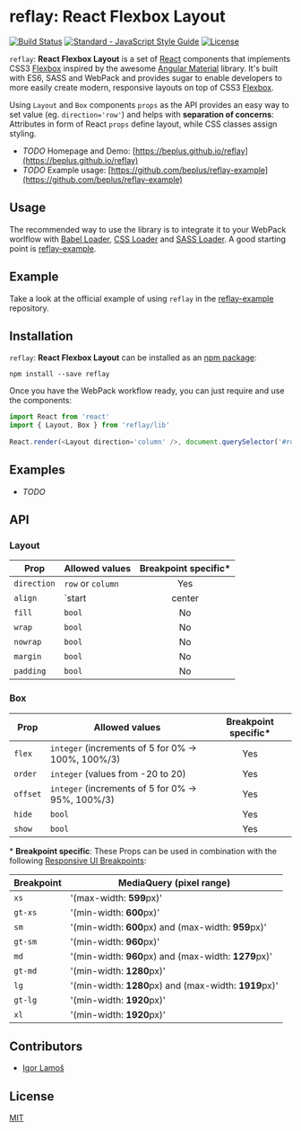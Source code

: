 # reflay: React Flexbox Layout

[![Build Status](https://travis-ci.org/beplus/reflay.svg)](https://travis-ci.org/beplus/reflay)
[![Standard - JavaScript Style Guide](https://img.shields.io/badge/code%20style-standard-brightgreen.svg)](http://standardjs.com/)
[![License](http://img.shields.io/:license-mit-blue.svg)](http://doge.mit-license.org)

`reflay`: **React Flexbox Layout** is a set of [React](https://facebook.github.io/react) components that implements 
CSS3 [Flexbox](http://www.w3.org/TR/css3-flexbox/) inspired by the awesome 
[Angular Material](https://material.angularjs.org/latest/layout/introduction) library. It's built with ES6, SASS 
and WebPack and provides sugar to enable developers to more easily create modern, responsive layouts on top of 
CSS3 [Flexbox](http://www.w3.org/TR/css3-flexbox/).

Using `Layout` and `Box` components `props` as the API provides an easy way to set value (eg. `direction='row'`) and
helps with **separation of concerns**: Attributes in form of React `props` define layout, while CSS classes assign 
styling.

- _TODO_ Homepage and Demo: [https://beplus.github.io/reflay](https://beplus.github.io/reflay)
- _TODO_ Example usage: [https://github.com/beplus/reflay-example](https://github.com/beplus/reflay-example)

## Usage
The recommended way to use the library is to integrate it to your WebPack worlflow with 
[Babel Loader](https://github.com/babel/babel-loader), [CSS Loader](https://github.com/webpack/css-loader) and
[SASS Loader](https://github.com/jtangelder/sass-loader). A good starting point is 
[reflay-example](https://github.com/beplus/reflay-example).

## Example
Take a look at the official example of using `reflay` in the [reflay-example](https://github.com/beplus/reflay-example) 
repository.

## Installation
`reflay`: **React Flexbox Layout** can be installed as an [npm package](https://www.npmjs.com/package/reflay):

```
npm install --save reflay
```

Once you have the WebPack workflow ready, you can just require and use the components:
```js
import React from 'react'
import { Layout, Box } from 'reflay/lib'
 
React.render(<Layout direction='column' />, document.querySelector('#root'))
```

## Examples
- _TODO_

## API

### Layout
| Prop          | Allowed values                                                           | Breakpoint specific* |
| ------------- | ------------------------------------------------------------------------ |:--------------------:|
| `direction`   | `row` or `column`                                                        | Yes                  |
| `align`       | `start|center|end|space-around|space-between` `start|center|end|stretch` | Yes                  |
| `fill`        | `bool`                                                                   | No                   |
| `wrap`        | `bool`                                                                   | No                   |
| `nowrap`      | `bool`                                                                   | No                   |
| `margin`      | `bool`                                                                   | No                   |
| `padding`     | `bool`                                                                   | No                   |

### Box
| Prop      | Allowed values                                      | Breakpoint specific* |
| --------- | --------------------------------------------------- |:--------------------:|
| `flex`    | `integer` (increments of 5 for 0% -> 100%, 100%/3)  | Yes                  |
| `order`   | `integer` (values from -20 to 20)                   | Yes                  |
| `offset`  | `integer` (increments of 5 for 0% -> 95%, 100%/3)   | Yes                  |
| `hide`    | `bool`                                              | Yes                  |
| `show`    | `bool`                                              | Yes                  |

\* **Breakpoint specific**: These Props can be used in combination with the following 
[Responsive UI Breakpoints](https://material.google.com/layout/responsive-ui.html#responsive-ui-breakpoints):

| Breakpoint | MediaQuery (pixel range)                              |
| ---------- | ----------------------------------------------------- |
| `xs`       | '(max-width: **599**px)'                              |
| `gt-xs`    | '(min-width: **600**px)'                              |
| `sm`       | '(min-width: **600**px) and (max-width: **959**px)'   |
| `gt-sm`    | '(min-width: **960**px)'                              |
| `md`       | '(min-width: **960**px) and (max-width: **1279**px)'  |
| `gt-md`    | '(min-width: **1280**px)'                             |
| `lg`       | '(min-width: **1280**px) and (max-width: **1919**px)' |
| `gt-lg`    | '(min-width: **1920**px)'                             |
| `xl`       | '(min-width: **1920**px)'                             |

## Contributors
- [Igor Lamoš](https://github.com/igorlamos)

## License
[MIT](http://doge.mit-license.org)
